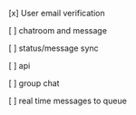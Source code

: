 [x]  User email verification

[ ] chatroom and message

[ ] status/message sync

[ ] api

[ ] group chat

[ ] real time messages to queue